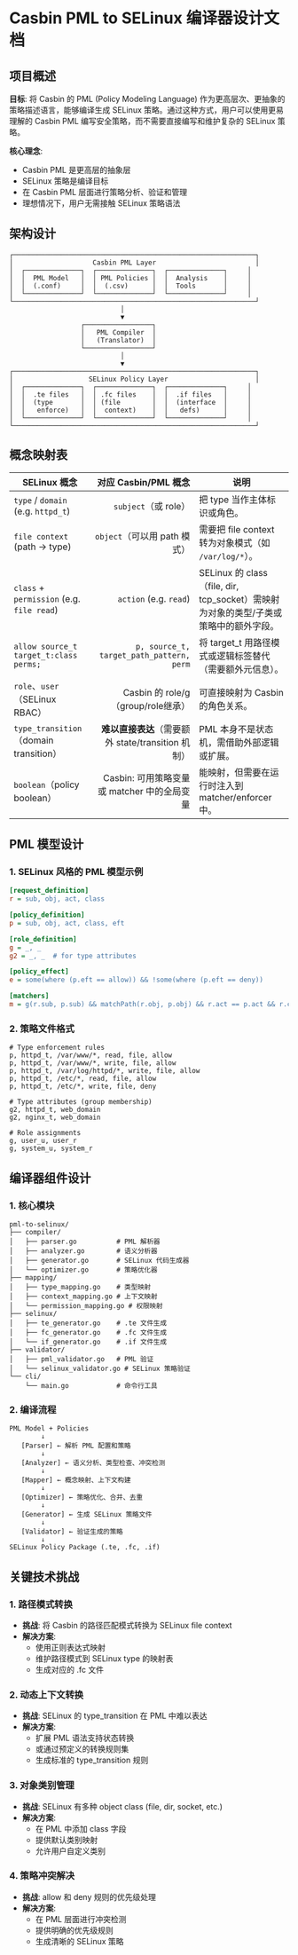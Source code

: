 # Casbin PML to SELinux 编译器设计文档

## 项目概述

**目标**: 将 Casbin 的 PML (Policy Modeling Language) 作为更高层次、更抽象的策略描述语言，能够编译生成 SELinux 策略。通过这种方式，用户可以使用更易理解的 Casbin PML 编写安全策略，而不需要直接编写和维护复杂的 SELinux 策略。

**核心理念**: 
- Casbin PML 是更高层的抽象层
- SELinux 策略是编译目标
- 在 Casbin PML 层面进行策略分析、验证和管理
- 理想情况下，用户无需接触 SELinux 策略语法

## 架构设计

```
┌─────────────────────────────────────────────────────────────┐
│                    Casbin PML Layer                         │
│  ┌──────────────┐  ┌──────────────┐  ┌──────────────┐     │
│  │  PML Model   │  │ PML Policies │  │  Analysis    │     │
│  │  (.conf)     │  │  (.csv)      │  │  Tools       │     │
│  └──────────────┘  └──────────────┘  └──────────────┘     │
└─────────────────────────────────────────────────────────────┘
                            │
                            ▼
                  ┌─────────────────┐
                  │   PML Compiler  │
                  │   (Translator)  │
                  └─────────────────┘
                            │
                            ▼
┌─────────────────────────────────────────────────────────────┐
│                   SELinux Policy Layer                      │
│  ┌──────────────┐  ┌──────────────┐  ┌──────────────┐     │
│  │  .te files   │  │ .fc files    │  │  .if files   │     │
│  │  (type       │  │ (file        │  │  (interface  │     │
│  │   enforce)   │  │  context)    │  │   defs)      │     │
│  └──────────────┘  └──────────────┘  └──────────────┘     │
└─────────────────────────────────────────────────────────────┘
```

## 概念映射表

| SELinux 概念                                |                         对应 Casbin/PML 概念 | 说明                                                           |
| ----------------------------------------- | ---------------------------------------: | ------------------------------------------------------------ |
| `type` / `domain` (e.g. `httpd_t`)        |                        `subject`（或 role） | 把 type 当作主体标识或角色。                                            |
| `file context` (path → type)              |                    `object`（可以用 path 模式） | 需要把 file context 转为对象模式（如 `/var/log/*`）。                     |
| `class` + `permission` (e.g. `file read`) |                   `action` (e.g. `read`) | SELinux 的 class（file, dir, tcp_socket）需映射为对象的类型/子类或策略中的额外字段。 |
| `allow source_t target_t:class perms;`    | `p, source_t, target_path_pattern, perm` | 将 target_t 用路径模式或逻辑标签替代（需要额外元信息）。                            |
| `role`、`user`（SELinux RBAC）               |            Casbin 的 role/g（group/role继承） | 可直接映射为 Casbin 的角色关系。                                         |
| `type_transition`（domain transition）      |     **难以直接表达**（需要额外 state/transition 机制） | PML 本身不是状态机，需借助外部逻辑或扩展。                                      |
| `boolean`（policy boolean）                 |           Casbin: 可用策略变量或 matcher 中的全局变量 | 能映射，但需要在运行时注入到 matcher/enforcer 中。                           |

## PML 模型设计

### 1. SELinux 风格的 PML 模型示例

```ini
[request_definition]
r = sub, obj, act, class

[policy_definition]
p = sub, obj, act, class, eft

[role_definition]
g = _, _
g2 = _, _  # for type attributes

[policy_effect]
e = some(where (p.eft == allow)) && !some(where (p.eft == deny))

[matchers]
m = g(r.sub, p.sub) && matchPath(r.obj, p.obj) && r.act == p.act && r.class == p.class
```

### 2. 策略文件格式

```csv
# Type enforcement rules
p, httpd_t, /var/www/*, read, file, allow
p, httpd_t, /var/www/*, write, file, allow
p, httpd_t, /var/log/httpd/*, write, file, allow
p, httpd_t, /etc/*, read, file, allow
p, httpd_t, /etc/*, write, file, deny

# Type attributes (group membership)
g2, httpd_t, web_domain
g2, nginx_t, web_domain

# Role assignments
g, user_u, user_r
g, system_u, system_r
```

## 编译器组件设计

### 1. 核心模块

```
pml-to-selinux/
├── compiler/
│   ├── parser.go          # PML 解析器
│   ├── analyzer.go        # 语义分析器
│   ├── generator.go       # SELinux 代码生成器
│   └── optimizer.go       # 策略优化器
├── mapping/
│   ├── type_mapping.go    # 类型映射
│   ├── context_mapping.go # 上下文映射
│   └── permission_mapping.go # 权限映射
├── selinux/
│   ├── te_generator.go    # .te 文件生成
│   ├── fc_generator.go    # .fc 文件生成
│   └── if_generator.go    # .if 文件生成
├── validator/
│   ├── pml_validator.go   # PML 验证
│   └── selinux_validator.go # SELinux 策略验证
└── cli/
    └── main.go            # 命令行工具
```

### 2. 编译流程

```
PML Model + Policies
        ↓
   [Parser] ← 解析 PML 配置和策略
        ↓
   [Analyzer] ← 语义分析、类型检查、冲突检测
        ↓
   [Mapper] ← 概念映射、上下文构建
        ↓
   [Optimizer] ← 策略优化、合并、去重
        ↓
   [Generator] ← 生成 SELinux 策略文件
        ↓
   [Validator] ← 验证生成的策略
        ↓
SELinux Policy Package (.te, .fc, .if)
```

## 关键技术挑战

### 1. 路径模式转换
- **挑战**: 将 Casbin 的路径匹配模式转换为 SELinux file context
- **解决方案**: 
  - 使用正则表达式映射
  - 维护路径模式到 SELinux type 的映射表
  - 生成对应的 .fc 文件

### 2. 动态上下文转换
- **挑战**: SELinux 的 type_transition 在 PML 中难以表达
- **解决方案**:
  - 扩展 PML 语法支持状态转换
  - 或通过预定义的转换规则集
  - 生成标准的 type_transition 规则

### 3. 对象类别管理
- **挑战**: SELinux 有多种 object class (file, dir, socket, etc.)
- **解决方案**:
  - 在 PML 中添加 class 字段
  - 提供默认类别映射
  - 允许用户自定义类别

### 4. 策略冲突解决
- **挑战**: allow 和 deny 规则的优先级处理
- **解决方案**:
  - 在 PML 层面进行冲突检测
  - 提供明确的优先级规则
  - 生成清晰的 SELinux 策略

